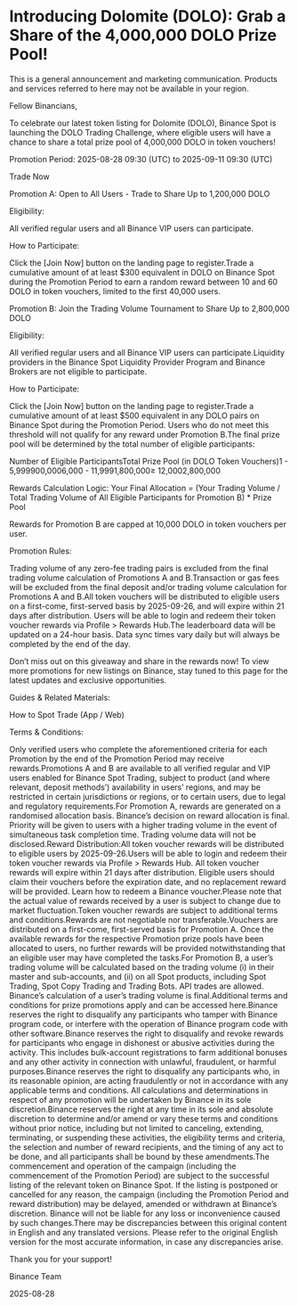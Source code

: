 # Introducing Dolomite (DOLO): Grab a Share of the 4,000,000 DOLO Prize Pool!

This is a general announcement and marketing communication. Products and services referred to here may not be available in your region.

Fellow Binancians,

To celebrate our latest token listing for Dolomite (DOLO), Binance Spot is launching the DOLO Trading Challenge, where eligible users will have a chance to share a total prize pool of 4,000,000 DOLO in token vouchers! 

Promotion Period: 2025-08-28 09:30 (UTC) to 2025-09-11 09:30 (UTC)

Trade Now

Promotion A: Open to All Users - Trade to Share Up to 1,200,000 DOLO

Eligibility: 

All verified regular users and all Binance VIP users can participate.

How to Participate:

Click the [Join Now] button on the landing page to register.Trade a cumulative amount of at least $300 equivalent in DOLO on Binance Spot during the Promotion Period to earn a random reward between 10 and 60 DOLO in token vouchers, limited to the first 40,000 users.

Promotion B: Join the Trading Volume Tournament to Share Up to 2,800,000 DOLO

Eligibility: 

All verified regular users and all Binance VIP users can participate.Liquidity providers in the Binance Spot Liquidity Provider Program and Binance Brokers are not eligible to participate.

How to Participate:

Click the [Join Now] button on the landing page to register.Trade a cumulative amount of at least $500 equivalent in any DOLO pairs on Binance Spot during the Promotion Period. Users who do not meet this threshold will not qualify for any reward under Promotion B.The final prize pool will be determined by the total number of eligible participants:

Number of Eligible ParticipantsTotal Prize Pool (in DOLO Token Vouchers)1 - 5,999900,0006,000 - 11,9991,800,000≥ 12,0002,800,000

Rewards Calculation Logic: Your Final Allocation = (Your Trading Volume / Total Trading Volume of All Eligible Participants for Promotion B) * Prize Pool 

Rewards for Promotion B are capped at 10,000 DOLO in token vouchers per user.

Promotion Rules:

Trading volume of any zero-fee trading pairs is excluded from the final trading volume calculation of Promotions A and B.Transaction or gas fees will be excluded from the final deposit and/or trading volume calculation for Promotions A and B.All token vouchers will be distributed to eligible users on a first-come, first-served basis by 2025-09-26, and will expire within 21 days after distribution. Users will be able to login and redeem their token voucher rewards via Profile > Rewards Hub.The leaderboard data will be updated on a 24-hour basis. Data sync times vary daily but will always be completed by the end of the day.

Don’t miss out on this giveaway and share in the rewards now! To view more promotions for new listings on Binance, stay tuned to this page for the latest updates and exclusive opportunities.

Guides & Related Materials:

How to Spot Trade (App / Web)

Terms & Conditions:

Only verified users who complete the aforementioned criteria for each Promotion by the end of the Promotion Period may receive rewards.Promotions A and B are available to all verified regular and VIP users enabled for Binance Spot Trading, subject to product (and where relevant, deposit methods’) availability in users’ regions, and may be restricted in certain jurisdictions or regions, or to certain users, due to legal and regulatory requirements.For Promotion A, rewards are generated on a randomised allocation basis. Binance’s decision on reward allocation is final. Priority will be given to users with a higher trading volume in the event of simultaneous task completion time. Trading volume data will not be disclosed.Reward Distribution:All token voucher rewards will be distributed to eligible users by 2025-09-26.Users will be able to login and redeem their token voucher rewards via Profile > Rewards Hub. All token voucher rewards will expire within 21 days after distribution. Eligible users should claim their vouchers before the expiration date, and no replacement reward will be provided. Learn how to redeem a Binance voucher.Please note that the actual value of rewards received by a user is subject to change due to market fluctuation.Token voucher rewards are subject to additional terms and conditions.Rewards are not negotiable nor transferable.Vouchers are distributed on a first-come, first-served basis for Promotion A. Once the available rewards for the respective Promotion prize pools have been allocated to users, no further rewards will be provided notwithstanding that an eligible user may have completed the tasks.For Promotion B, a user’s trading volume will be calculated based on the trading volume (i) in their master and sub-accounts, and (ii) on all Spot products, including Spot Trading, Spot Copy Trading and Trading Bots. API trades are allowed. Binance’s calculation of a user’s trading volume is final.Additional terms and conditions for prize promotions apply and can be accessed here.Binance reserves the right to disqualify any participants who tamper with Binance program code, or interfere with the operation of Binance program code with other software.Binance reserves the right to disqualify and revoke rewards for participants who engage in dishonest or abusive activities during the activity. This includes bulk-account registrations to farm additional bonuses and any other activity in connection with unlawful, fraudulent, or harmful purposes.Binance reserves the right to disqualify any participants who, in its reasonable opinion, are acting fraudulently or not in accordance with any applicable terms and conditions. All calculations and determinations in respect of any promotion will be undertaken by Binance in its sole discretion.Binance reserves the right at any time in its sole and absolute discretion to determine and/or amend or vary these terms and conditions without prior notice, including but not limited to canceling, extending, terminating, or suspending these activities, the eligibility terms and criteria, the selection and number of reward recipients, and the timing of any act to be done, and all participants shall be bound by these amendments.The commencement and operation of the campaign (including the commencement of the Promotion Period) are subject to the successful listing of the relevant token on Binance Spot. If the listing is postponed or cancelled for any reason, the campaign (including the Promotion Period and reward distribution) may be delayed, amended or withdrawn at Binance’s discretion. Binance will not be liable for any loss or inconvenience caused by such changes.There may be discrepancies between this original content in English and any translated versions. Please refer to the original English version for the most accurate information, in case any discrepancies arise.

Thank you for your support!

Binance Team

2025-08-28